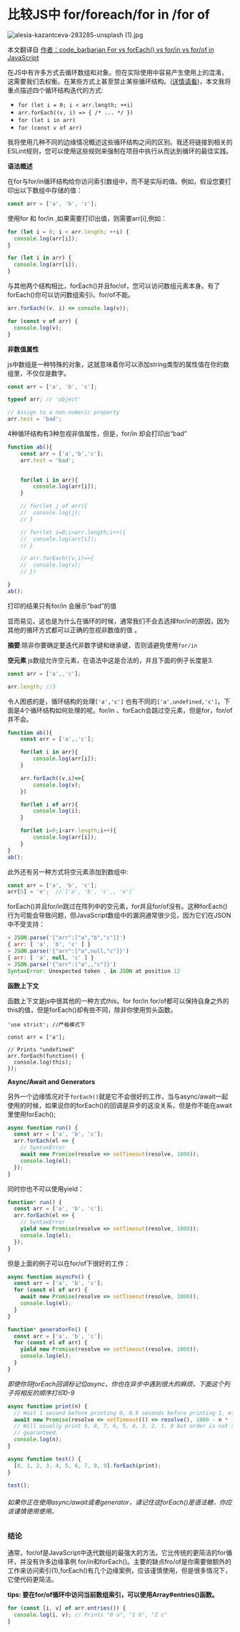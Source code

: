 # 比较JS中 for/foreach/for in /for of 

![alesia-kazantceva-283285-unsplash (1).jpg](https://upload-images.jianshu.io/upload_images/5531021-11a77b2fa389e9fb.jpg?imageMogr2/auto-orient/strip%7CimageView2/2/w/1240)


本文翻译自 [作者：code_barbarian For vs forEach() vs for/in vs for/of in JavaScript](http://thecodebarbarian.com/for-vs-for-each-vs-for-in-vs-for-of-in-javascript.html)


在JS中有许多方式去循环数组和对象。但在实际使用中容易产生使用上的混淆，这需要我们去权衡。在某些方式上甚至禁止某些循环结构。([详情请看](http://airbnb.io/javascript/#iterators--nope))，本文我将重点描述四个循环结构迭代的方式:

* `for (let i = 0; i < arr.length; ++i)`
* `arr.forEach((v, i) => { /* ... */ })`
* `for (let i in arr)`
* `for (const v of arr)`

我将使用几种不同的边缘情况概述这些循环结构之间的区别。我还将链接到相关的ESLint规则，您可以使用这些规则来强制在项目中执行从而达到循环的最佳实践。

**语法概述**

在for与for/in循环结构给你访问索引数组中，而不是实际的值。例如，假设您要打印出以下数组中存储的值：

```js 
const arr = ['a', 'b', 'c'];
```

使用for 和 for/in ,如果需要打印出值，则需要arr[i],例如：

```js
for (let i = 0; i < arr.length; ++i) {
  console.log(arr[i]);
}

for (let i in arr) {
  console.log(arr[i]);
}
```

与其他两个结构相比，forEach()并且for/of，您可以访问数组元素本身。有了forEach()你可以访问数组索引i，for/of不能。

```js
arr.forEach((v, i) => console.log(v));

for (const v of arr) {
  console.log(v);
}
```

**非数值属性**

js中数组是一种特殊的对象，这就意味着你可以添加string类型的属性值在你的数组里，不仅仅是数字。

```js
const arr = ['a', 'b', 'c'];

typeof arr; // 'object'

// Assign to a non-numeric property
arr.test = 'bad';

```

4种循环结构有3种忽视非值属性，但是，for/in 却会打印出“bad”

```js
function ab(){
	const arr = ['a','b','c'];
	arr.test = 'bad';

	
	for(let i in arr){
		console.log(arr[i]);
	}

	// for(let j of arr){
	// 	console.log(j);
	// }

	// for(let i=0;i<arr.length;i++){
	// 	console.log(arr[i]);
	// }

	// arr.forEach((v,i)=>{
	// 	console.log(v);
	// })

}
ab();
```

打印的结果只有for/in 会展示“bad”的值

显而易见，这也是为什么在循环的时候，通常我们不会去选择for/in的原因，因为其他的循环方式都可以正确的忽视非数值的值 。

**摘要**:除非你要确定要迭代非数字键和继承键，否则请避免使用`for/in`


**空元素**
js数组允许空元素，在语法中这是合法的，并且下面的例子长度是3.

```js
const arr = ['a',,'c'];

arr.length; //3

```
令人困惑的是，循环结构的处理```['a','c']``` 也有不同的```['a',undefined,'c']```。下面是4个循环结构如何处理的呢。for/in 、forEach会跳过空元素，但是for，for/of并不会。

```js
function ab(){
	const arr = ['a',,'c'];

	for(let i in arr){
		console.log(arr[i]);
	}

	arr.forEach((v,i)=>{
		console.log(v);
	})

	for(let i of arr){
		console.log(i);
	}

	for(let i=0;i<arr.length;i++){
		console.log(arr[i]);
	}
}
ab();
```
此外还有另一种方式将空元素添加到数组中:

```js
const arr = ['a', 'b', 'c'];
arr[5] = 'e';  //`['a', 'b', 'c',, 'e']`
```

forEach()并且for/in跳过在阵列中的空元素，for并且for/of没有。这种forEach()行为可能会导致问题，但JavaScript数组中的漏洞通常很少见，因为它们在JSON中不受支持：

```js
> JSON.parse('{"arr":["a","b","c"]}')
{ arr: [ 'a', 'b', 'c' ] }
> JSON.parse('{"arr":["a",null,"c"]}')
{ arr: [ 'a', null, 'c' ] }
> JSON.parse('{"arr":["a",,"c"]}')
SyntaxError: Unexpected token , in JSON at position 12
```

**函数上下文**

函数上下文是js中很其他的一种方式*this*。for for/in for/of都可以保持自身之外的this的值，但是forEach()却有些不同，除非你使用剪头函数。

```
'use strict'; //严格模式下

const arr = ['a'];

// Prints "undefined"
arr.forEach(function() {
  console.log(this);
});
```

**Async/Await and Generators**

另外一个边缘情况对于```forEach()```就是它不会很好的工作，当与async/await一起使用的时候，如果说你的forEach()的回调是异步的这没关系，但是你不能在await里使用forEach();

```js
async function run() {
  const arr = ['a', 'b', 'c'];
  arr.forEach(el => {
    // SyntaxError
    await new Promise(resolve => setTimeout(resolve, 1000));
    console.log(el);
  });
}
```
同时你也不可以使用yield：

```js
function* run() {
  const arr = ['a', 'b', 'c'];
  arr.forEach(el => {
    // SyntaxError
    yield new Promise(resolve => setTimeout(resolve, 1000));
    console.log(el);
  });
}
```

但是上面的例子可以在for/of下很好的工作：

```js
async function asyncFn() {
  const arr = ['a', 'b', 'c'];
  for (const el of arr) {
    await new Promise(resolve => setTimeout(resolve, 1000));
    console.log(el);
  }
}

function* generatorFn() {
  const arr = ['a', 'b', 'c'];
  for (const el of arr) {
    yield new Promise(resolve => setTimeout(resolve, 1000));
    console.log(el);
  }
}
```

*即使你将forEach回调标记位async，你也在异步中遇到很大的麻烦，下面这个列子将相反的顺序打印0-9*

```js
async function print(n) {
  // Wait 1 second before printing 0, 0.9 seconds before printing 1, etc.
  await new Promise(resolve => setTimeout(() => resolve(), 1000 - n * 100));
  // Will usually print 9, 8, 7, 6, 5, 4, 3, 2, 1, 0 but order is not strictly
  // guaranteed.
  console.log(n);
}

async function test() {
  [0, 1, 2, 3, 4, 5, 6, 7, 8, 9].forEach(print);
}

test();
```

###### 如果你正在使用async/await或者generator，请记住这forEach()是语法糖，你应该谨慎使用使用。


### 结论

通常，for/of是JavaScript中迭代数组的最强大的方法。它比传统的更简洁的for循环，并没有许多边缘事例 for/in和forEach()。主要的缺点fro/of是你需要做额外的工作来访问索引(1),forEach()有几个边缘案例，应该谨慎使用，但是很多情况下，它使代码更简洁。

**tips: 要在for/of循环中访问当前数组索引，可以使用Array#entries()函数。**

```js
for (const [i, v] of arr.entries()) {
  console.log(i, v); // Prints "0 a", "1 b", "2 c"
}
```








